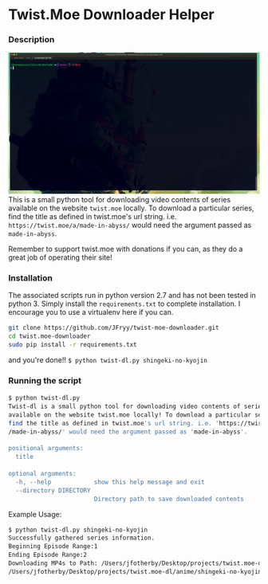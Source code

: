 # Twist.Moe Downloader Helper

### Description

![](examples/tty.gif)
This is a small python tool for downloading video contents of series available on the website `twist.moe` locally. 
To download a particular series, find the title as defined in twist.moe's url string. 
i.e. `https://twist.moe/a/made-in-abyss/` would need the argument passed as `made-in-abyss`.

Remember to support twist.moe with donations if you can, as they do a great job of operating their site!

### Installation
The associated scripts run in python version 2.7 and has not been tested in python 3. Simply install the 
`requirements.txt` to complete installation. I encourage you to use a virtualenv here if you can.

```bash
git clone https://github.com/JFryy/twist-moe-downloader.git
cd twist.moe-downloader
sudo pip install -r requirements.txt
```

and you're done!!
`$ python twist-dl.py shingeki-no-kyojin`

### Running the script

```bash
$ python twist-dl.py 
Twist-dl is a small python tool for downloading video contents of series
available on the website twist.moe locally! To download a particular series,
find the title as defined in twist.moe's url string. i.e. 'https://twist.moe/a
/made-in-abyss/' would need the argument passed as 'made-in-abyss'.

positional arguments:
  title

optional arguments:
  -h, --help            show this help message and exit
  --directory DIRECTORY
                        Directory path to save downloaded contents

```

Example Usage:
```bash
$ python twist-dl.py shingeki-no-kyojin
Successfully gathered series information.
Beginning Episode Range:1
Ending Episode Range:2
Downloading MP4s to Path: /Users/jfotherby/Desktop/projects/twist.moe-dl/anime/shingeki-no-kyojin/.
/Users/jfotherby/Desktop/projects/twist.moe-dl/anime/shingeki-no-kyojin/shingeki-no-kyojin-episode-1.mp4:   7%|▋         | 45351/662939 [00:04<00:49, 12597.16KB/s]
```
